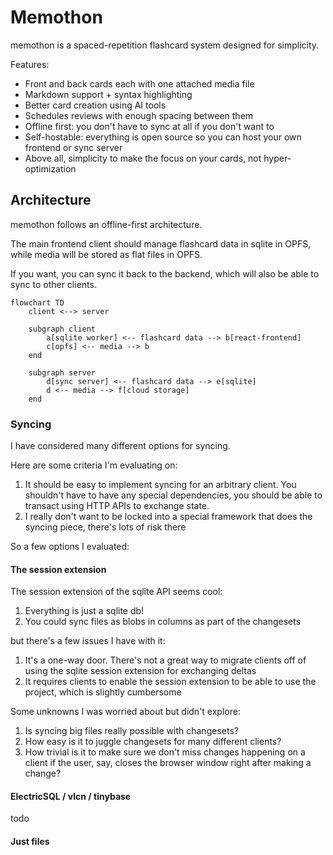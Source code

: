 # Memothon

memothon is a spaced-repetition flashcard system designed for simplicity.

Features:
- Front and back cards each with one attached media file
- Markdown support + syntax highlighting
- Better card creation using AI tools
- Schedules reviews with enough spacing between them
- Offline first: you don't have to sync at all if you don't want to
- Self-hostable: everything is open source so you can host your own frontend or sync server
- Above all, simplicity to make the focus on your cards, not hyper-optimization

## Architecture

memothon follows an offline-first architecture.

The main frontend client should manage flashcard data in sqlite in OPFS, while media will be stored as flat files in OPFS.

If you want, you can sync it back to the backend, which will also be able to sync to other clients.

```mermaid
flowchart TD
    client <--> server

    subgraph client
        a[sqlite worker] <-- flashcard data --> b[react-frontend]
        c[opfs] <-- media --> b
    end

    subgraph server
        d[sync server] <-- flashcard data --> e[sqlite]
        d <-- media --> f[cloud storage]
    end
```

### Syncing

I have considered many different options for syncing.

Here are some criteria I'm evaluating on:

1. It should be easy to implement syncing for an arbitrary client.
You shouldn't have to have any special dependencies, you should be able to transact using HTTP APIs to exchange state.
2. I really don't want to be locked into a special framework that does the syncing piece, there's lots of risk there

So a few options I evaluated:

#### The session extension

The session extension of the sqlite API seems cool:
1. Everything is just a sqlite db!
2. You could sync files as blobs in columns as part of the changesets

but there's a few issues I have with it:

1. It's a one-way door. There's not a great way to migrate clients
off of using the sqlite session extension for exchanging deltas
2. It requires clients to enable the session extension to be able
to use the project, which is slightly cumbersome

Some unknowns I was worried about but didn't explore:

1. Is syncing big files really possible with changesets?
1. How easy is it to juggle changesets for many different clients?
1. How trivial is it to make sure we don't miss changes happening on a client if the user, say, closes the browser window right after making a change?


#### ElectricSQL / vlcn / tinybase

todo

#### Just files
